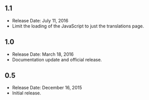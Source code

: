 ## 1.1
* Release Date: July 11, 2016
* Limit the loading of the JavaScript to just the translations page.

## 1.0
* Release Date: March 18, 2016
* Documentation update and official release.

## 0.5
* Release Date: December 16, 2015
* Initial release.

